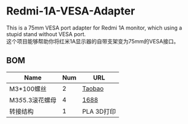 # Redmi-1A-VESA-Adapter
This is a 75mm VESA port adapter for Redmi 1A monitor, which using a stupid stand without VESA port.  
这个项目能够帮助你将红米1A显示器的自带支架变为75mm的VESA接口。

## BOM

| Name | Num | URL |
| --- | --- | --- |
| M3*100螺丝 | 2 | [Taobao](https://detail.tmall.com/item.htm?_u=a3t2jj8gf92d&id=587778806234&spm=a1z09.2.0.0.13802e8dpN5hzR&skuId=4903450320144) |
| M3*5*5.3滚花螺母 | 4 | [1688](https://detail.1688.com/offer/613672580341.html?spm=a360q.8274423.0.0.49c84c9a0qBFgW) |
| 转接结构 | 1 | PLA 3D打印 |
